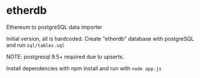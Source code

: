 # etherdb
Ethereum to postgreSQL data importer

Initial version, all is hardcoded. Create "etherdb" database with postgreSQL and run `sql/tables.sql`

NOTE: postgresql 9.5+ required due to upserts.

Install dependencies with npm install and run with `node app.js`
